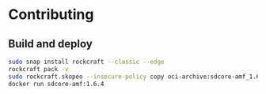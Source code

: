 # Contributing

## Build and deploy

```bash
sudo snap install rockcraft --classic --edge
rockcraft pack -v
sudo rockcraft.skopeo --insecure-policy copy oci-archive:sdcore-amf_1.6.4_amd64.rock docker-daemon:sdcore-amf:1.6.4
docker run sdcore-amf:1.6.4
```
